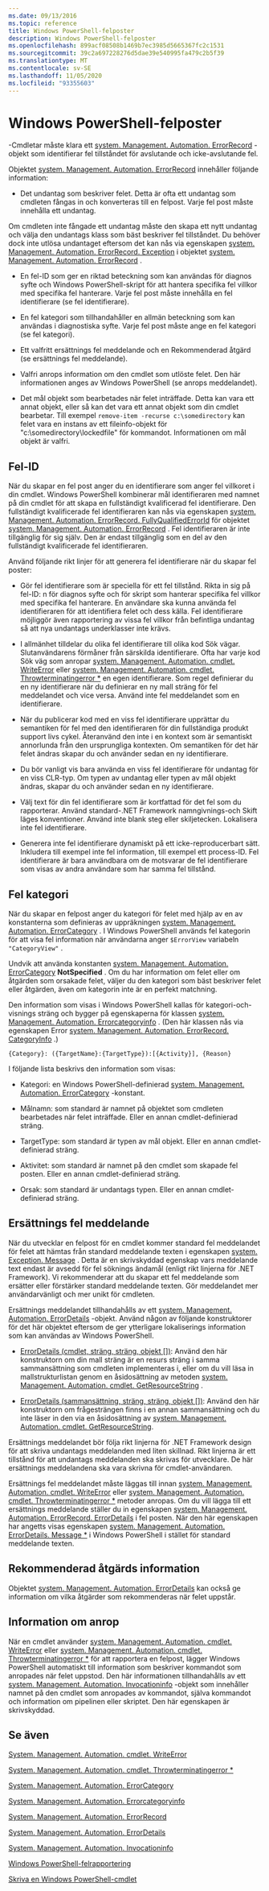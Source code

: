 ```yaml
---
ms.date: 09/13/2016
ms.topic: reference
title: Windows PowerShell-felposter
description: Windows PowerShell-felposter
ms.openlocfilehash: 899acf08508b1469b7ec3985d5665367fc2c1531
ms.sourcegitcommit: 39c2a697228276d5dae39e540995fa479c2b5f39
ms.translationtype: MT
ms.contentlocale: sv-SE
ms.lasthandoff: 11/05/2020
ms.locfileid: "93355603"
---
```

# <a name="windows-powershell-error-records"></a>Windows PowerShell-felposter

-Cmdletar måste klara ett [system. Management. Automation. ErrorRecord](/dotnet/api/System.Management.Automation.ErrorRecord) -objekt som identifierar fel tillståndet för avslutande och icke-avslutande fel.

Objektet [system. Management. Automation. ErrorRecord](/dotnet/api/System.Management.Automation.ErrorRecord) innehåller följande information:

- Det undantag som beskriver felet. Detta är ofta ett undantag som cmdleten fångas in och konverteras till en felpost. Varje fel post måste innehålla ett undantag.

Om cmdleten inte fångade ett undantag måste den skapa ett nytt undantag och välja den undantags klass som bäst beskriver fel tillståndet. Du behöver dock inte utlösa undantaget eftersom det kan nås via egenskapen [system. Management. Automation. ErrorRecord. Exception](/dotnet/api/System.Management.Automation.ErrorRecord.Exception) i objektet [system. Management. Automation. ErrorRecord](/dotnet/api/System.Management.Automation.ErrorRecord) .

- En fel-ID som ger en riktad beteckning som kan användas för diagnos syfte och Windows PowerShell-skript för att hantera specifika fel villkor med specifika fel hanterare. Varje fel post måste innehålla en fel identifierare (se fel identifierare).

- En fel kategori som tillhandahåller en allmän beteckning som kan användas i diagnostiska syfte.
  Varje fel post måste ange en fel kategori (se fel kategori).

- Ett valfritt ersättnings fel meddelande och en Rekommenderad åtgärd (se ersättnings fel meddelande).

- Valfri anrops information om den cmdlet som utlöste felet. Den här informationen anges av Windows PowerShell (se anrops meddelandet).

- Det mål objekt som bearbetades när felet inträffade. Detta kan vara ett annat objekt, eller så kan det vara ett annat objekt som din cmdlet bearbetar. Till exempel `remove-item -recurse c:\somedirectory` kan felet vara en instans av ett fileinfo-objekt för "c:\somedirectory\lockedfile" för kommandot. Informationen om mål objekt är valfri.

## <a name="error-identifier"></a>Fel-ID

När du skapar en fel post anger du en identifierare som anger fel villkoret i din cmdlet. Windows PowerShell kombinerar mål identifieraren med namnet på din cmdlet för att skapa en fullständigt kvalificerad fel identifierare. Den fullständigt kvalificerade fel identifieraren kan nås via egenskapen [system. Management. Automation. ErrorRecord. FullyQualifiedErrorId](/dotnet/api/System.Management.Automation.ErrorRecord.FullyQualifiedErrorId) för objektet [system. Management. Automation. ErrorRecord](/dotnet/api/System.Management.Automation.ErrorRecord) . Fel identifieraren är inte tillgänglig för sig själv. Den är endast tillgänglig som en del av den fullständigt kvalificerade fel identifieraren.

Använd följande rikt linjer för att generera fel identifierare när du skapar fel poster:

- Gör fel identifierare som är speciella för ett fel tillstånd. Rikta in sig på fel-ID: n för diagnos syfte och för skript som hanterar specifika fel villkor med specifika fel hanterare. En användare ska kunna använda fel identifieraren för att identifiera felet och dess källa. Fel identifierare möjliggör även rapportering av vissa fel villkor från befintliga undantag så att nya undantags underklasser inte krävs.

- I allmänhet tilldelar du olika fel identifierare till olika kod Sök vägar. Slutanvändarens förmåner från särskilda identifierare. Ofta har varje kod Sök väg som anropar [system. Management. Automation. cmdlet. WriteError](/dotnet/api/System.Management.Automation.Cmdlet.WriteError) eller [system. Management. Automation. cmdlet. Throwterminatingerror *](/dotnet/api/System.Management.Automation.Cmdlet.ThrowTerminatingError) en egen identifierare. Som regel definierar du en ny identifierare när du definierar en ny mall sträng för fel meddelandet och vice versa. Använd inte fel meddelandet som en identifierare.

- När du publicerar kod med en viss fel identifierare upprättar du semantiken för fel med den identifieraren för din fullständiga produkt support livs cykel. Återanvänd den inte i en kontext som är semantiskt annorlunda från den ursprungliga kontexten. Om semantiken för det här felet ändras skapar du och använder sedan en ny identifierare.

- Du bör vanligt vis bara använda en viss fel identifierare för undantag för en viss CLR-typ. Om typen av undantag eller typen av mål objekt ändras, skapar du och använder sedan en ny identifierare.

- Välj text för din fel identifierare som är kortfattad för det fel som du rapporterar. Använd standard-.NET Framework namngivnings-och Skift läges konventioner. Använd inte blank steg eller skiljetecken. Lokalisera inte fel identifierare.

- Generera inte fel identifierare dynamiskt på ett icke-reproducerbart sätt. Inkludera till exempel inte fel information, till exempel ett process-ID. Fel identifierare är bara användbara om de motsvarar de fel identifierare som visas av andra användare som har samma fel tillstånd.

## <a name="error-category"></a>Fel kategori

När du skapar en felpost anger du kategori för felet med hjälp av en av konstanterna som definieras av uppräkningen [system. Management. Automation. ErrorCategory](/dotnet/api/System.Management.Automation.ErrorCategory) . I Windows PowerShell används fel kategorin för att visa fel information när användarna anger `$ErrorView` variabeln `"CategoryView"` .

Undvik att använda konstanten [system. Management. Automation. ErrorCategory](/dotnet/api/System.Management.Automation.ErrorCategory) 
 **NotSpecified** . Om du har information om felet eller om åtgärden som orsakade felet, väljer du den kategori som bäst beskriver felet eller åtgärden, även om kategorin inte är en perfekt matchning.

Den information som visas i Windows PowerShell kallas för kategori-och-visnings sträng och bygger på egenskaperna för klassen [system. Management. Automation. Errorcategoryinfo](/dotnet/api/System.Management.Automation.ErrorCategoryInfo) . (Den här klassen nås via egenskapen Error [system. Management. Automation. ErrorRecord. CategoryInfo](/dotnet/api/System.Management.Automation.ErrorRecord.CategoryInfo) .)

```
{Category}: ({TargetName}:{TargetType}):[{Activity}], {Reason}
```

I följande lista beskrivs den information som visas:

- Kategori: en Windows PowerShell-definierad [system. Management. Automation. ErrorCategory](/dotnet/api/System.Management.Automation.ErrorCategory) -konstant.

- Målnamn: som standard är namnet på objektet som cmdleten bearbetades när felet inträffade.
  Eller en annan cmdlet-definierad sträng.

- TargetType: som standard är typen av mål objekt. Eller en annan cmdlet-definierad sträng.

- Aktivitet: som standard är namnet på den cmdlet som skapade fel posten. Eller en annan cmdlet-definierad sträng.

- Orsak: som standard är undantags typen. Eller en annan cmdlet-definierad sträng.

## <a name="replacement-error-message"></a>Ersättnings fel meddelande

När du utvecklar en felpost för en cmdlet kommer standard fel meddelandet för felet att hämtas från standard meddelande texten i egenskapen [system. Exception. Message](/dotnet/api/System.Exception.Message) . Detta är en skrivskyddad egenskap vars meddelande text endast är avsedd för fel söknings ändamål (enligt rikt linjerna för .NET Framework). Vi rekommenderar att du skapar ett fel meddelande som ersätter eller förstärker standard meddelande texten. Gör meddelandet mer användarvänligt och mer unikt för cmdleten.

Ersättnings meddelandet tillhandahålls av ett [system. Management. Automation. ErrorDetails](/dotnet/api/System.Management.Automation.ErrorDetails) -objekt. Använd någon av följande konstruktorer för det här objektet eftersom de ger ytterligare lokaliserings information som kan användas av Windows PowerShell.

- [ErrorDetails (cmdlet, sträng, sträng, objekt [])](/dotnet/api/system.management.automation.errordetails.-ctor#System_Management_Automation_ErrorDetails__ctor_System_Management_Automation_Cmdlet_System_String_System_String_System_Object___): Använd den här konstruktorn om din mall sträng är en resurs sträng i samma sammansättning som cmdleten implementeras i, eller om du vill läsa in mallstrukturlistan genom en åsidosättning av metoden [system. Management. Automation. cmdlet. GetResourceString](/dotnet/api/System.Management.Automation.Cmdlet.GetResourceString) .

- [ErrorDetails (sammansättning, sträng, sträng, objekt [])](/dotnet/api/system.management.automation.errordetails.-ctor#System_Management_Automation_ErrorDetails__ctor_System_Reflection_Assembly_System_String_System_String_System_Object___): Använd den här konstruktorn om frågesträngen finns i en annan sammansättning och du inte läser in den via en åsidosättning av [system. Management. Automation. cmdlet. GetResourceString](/dotnet/api/System.Management.Automation.Cmdlet.GetResourceString).

Ersättnings meddelandet bör följa rikt linjerna för .NET Framework design för att skriva undantags meddelanden med liten skillnad. Rikt linjerna är ett tillstånd för att undantags meddelanden ska skrivas för utvecklare. De här ersättnings meddelandena ska vara skrivna för cmdlet-användaren.

Ersättnings fel meddelandet måste läggas till innan [system. Management. Automation. cmdlet. WriteError](/dotnet/api/System.Management.Automation.Cmdlet.WriteError) eller [system. Management. Automation. cmdlet. Throwterminatingerror *](/dotnet/api/System.Management.Automation.Cmdlet.ThrowTerminatingError) metoder anropas. Om du vill lägga till ett ersättnings meddelande ställer du in egenskapen [system. Management. Automation. ErrorRecord. ErrorDetails](/dotnet/api/System.Management.Automation.ErrorRecord.ErrorDetails) i fel posten. När den här egenskapen har angetts visas egenskapen [system. Management. Automation. ErrorDetails. Message *](/dotnet/api/System.Management.Automation.ErrorDetails.Message) i Windows PowerShell i stället för standard meddelande texten.

## <a name="recommended-action-information"></a>Rekommenderad åtgärds information

Objektet [system. Management. Automation. ErrorDetails](/dotnet/api/System.Management.Automation.ErrorDetails) kan också ge information om vilka åtgärder som rekommenderas när felet uppstår.

## <a name="invocation-information"></a>Information om anrop

När en cmdlet använder [system. Management. Automation. cmdlet. WriteError](/dotnet/api/System.Management.Automation.Cmdlet.WriteError) eller [system. Management. Automation. cmdlet. Throwterminatingerror *](/dotnet/api/System.Management.Automation.Cmdlet.ThrowTerminatingError) för att rapportera en felpost, lägger Windows PowerShell automatiskt till information som beskriver kommandot som anropades när felet uppstod. Den här informationen tillhandahålls av ett [system. Management. Automation. Invocationinfo](/dotnet/api/System.Management.Automation.InvocationInfo) -objekt som innehåller namnet på den cmdlet som anropades av kommandot, själva kommandot och information om pipelinen eller skriptet. Den här egenskapen är skrivskyddad.

## <a name="see-also"></a>Se även

[System. Management. Automation. cmdlet. WriteError](/dotnet/api/System.Management.Automation.Cmdlet.WriteError)

[System. Management. Automation. cmdlet. Throwterminatingerror *](/dotnet/api/System.Management.Automation.Cmdlet.ThrowTerminatingError)

[System. Management. Automation. ErrorCategory](/dotnet/api/System.Management.Automation.ErrorCategory)

[System. Management. Automation. Errorcategoryinfo](/dotnet/api/System.Management.Automation.ErrorCategoryInfo)

[System. Management. Automation. ErrorRecord](/dotnet/api/System.Management.Automation.ErrorRecord)

[System. Management. Automation. ErrorDetails](/dotnet/api/System.Management.Automation.ErrorDetails)

[System. Management. Automation. Invocationinfo](/dotnet/api/System.Management.Automation.InvocationInfo)

[Windows PowerShell-felrapportering](./error-reporting-concepts.md)

[Skriva en Windows PowerShell-cmdlet](./writing-a-windows-powershell-cmdlet.md)
